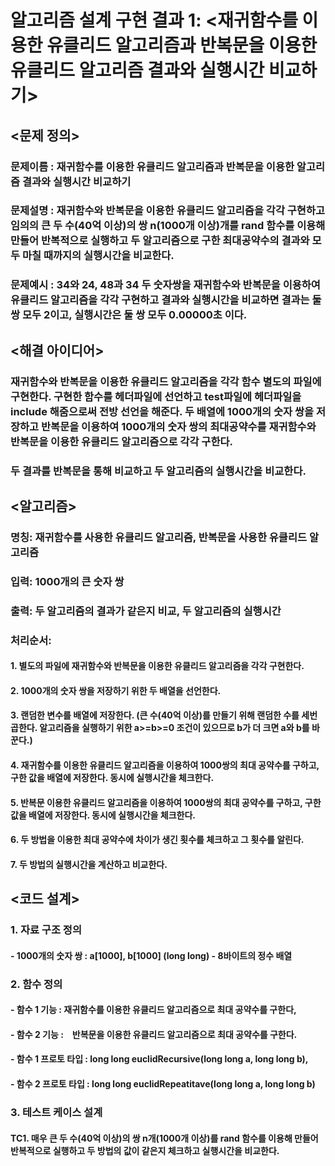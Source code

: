 # 알고리즘 설계 구현 결과 1: <재귀함수를 이용한 유클리드 알고리즘과 반복문을 이용한 유클리드 알고리즘 결과와 실행시간 비교하기>

## <문제 정의>
### 문제이름 : 재귀함수를 이용한 유클리드 알고리즘과 반복문을 이용한 알고리즘 결과와 실행시간 비교하기
### 문제설명 : 재귀함수와 반복문을 이용한 유클리드 알고리즘을 각각 구현하고 임의의 큰 두 수(40억 이상)의 쌍 n(1000개 이상)개를 rand 함수를 이용해 만들어 반복적으로 실행하고 두 알고리즘으로 구한 최대공약수의 결과와 모두 마칠 때까지의 실행시간을 비교한다.
### 문제예시 : 34와 24, 48과 34 두 숫자쌍을 재귀함수와 반복문을 이용하여 유클리드 알고리즘을 각각 구현하고 결과와 실행시간을 비교하면 결과는 둘 쌍 모두 2이고, 실행시간은 둘 쌍 모두 0.00000초 이다.

## <해결 아이디어>
### 재귀함수와 반복문을 이용한 유클리드 알고리즘을 각각 함수 별도의 파일에 구현한다. 구현한 함수를 헤더파일에 선언하고 test파일에 헤더파일을 include 해줌으로써 전방 선언을 해준다. 두 배열에 1000개의 숫자 쌍을 저장하고 반복문을 이용하여 1000개의 숫자 쌍의 최대공약수를 재귀함수와 반복문을 이용한 유클리드 알고리즘으로 각각 구한다.
### 두 결과를 반복문을 통해 비교하고 두 알고리즘의 실행시간을 비교한다.

## <알고리즘>
### 명칭: 재귀함수를 사용한 유클리드 알고리즘, 반복문을 사용한 유클리드 알고리즘
### 입력: 1000개의 큰 숫자 쌍
### 출력: 두 알고리즘의 결과가 같은지 비교, 두 알고리즘의 실행시간
### 처리순서:
#### 1. 별도의 파일에 재귀함수와 반복문을 이용한 유클리드 알고리즘을 각각 구현한다.
#### 2. 1000개의 숫자 쌍을 저장하기 위한 두 배열을 선언한다. 
#### 3. 랜덤한 변수를 배열에 저장한다. (큰 수(40억 이상)를 만들기 위해 랜덤한 수를 세번 곱한다. 알고리즘을 실행하기 위한 a>=b>=0 조건이 있으므로 b가 더 크면 a와 b를 바꾼다.)
#### 4. 재귀함수를 이용한 유클리드 알고리즘을 이용하여 1000쌍의 최대 공약수를 구하고, 구한 값을 배열에 저장한다. 동시에 실행시간을 체크한다.
#### 5. 반복문 이용한 유클리드 알고리즘을 이용하여 1000쌍의 최대 공약수를 구하고, 구한 값을 배열에 저장한다. 동시에 실행시간을 체크한다.
#### 6. 두 방법을 이용한 최대 공약수에 차이가 생긴 횟수를 체크하고 그 횟수를 알린다.
#### 7. 두 방법의 실행시간을 계산하고 비교한다.

## <코드 설계>
### 1. 자료 구조 정의
#### - 1000개의 숫자 쌍 : a[1000], b[1000] (long long) - 8바이트의 정수 배열

### 2. 함수 정의
#### - 함수 1 기능 : 재귀함수를 이용한 유클리드 알고리즘으로 최대 공약수를 구한다, 
#### - 함수 2 기능 :　반복문을 이용한 유클리드 알고리즘으로 최대 공약수를 구한다.
#### - 함수 1 프로토 타입 : long long euclidRecursive(long long a, long long b), 
#### - 함수 2 프로토 타입 : long long euclidRepeatitave(long long a, long long b)

### 3. 테스트 케이스 설계
#### TC1. 매우 큰 두 수(40억 이상)의 쌍 n개(1000개 이상)를 rand 함수를 이용해 만들어 반복적으로 실행하고 두 방법의 값이 같은지 체크하고 실행시간을 비교한다.
